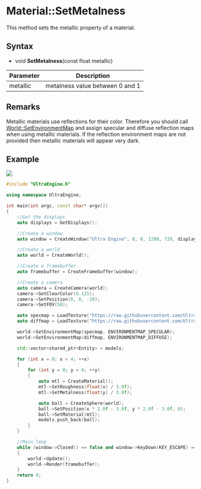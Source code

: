 # Material::SetMetalness

This method sets the metallic property of a material.

## Syntax

- void **SetMetalness**(const float metallic)

| Parameter | Description |
|---|---|
| metallic | metalness value between 0 and 1 |

## Remarks

Metallic materials use reflections for their color. Therefore you should call [World::SetEnvironmentMap](World_SetEnvironmentMap.md) and assign specular and diffuse reflection maps when using metallic materials. If the reflection environment maps are not provided then metallic materials will appear very dark.

## Example

![](https://raw.githubusercontent.com/UltraEngine/Documentation/master/Images/material_setroughness.jpg)

```c++
#include "UltraEngine.h"

using namespace UltraEngine;

int main(int argc, const char* argv[])
{
    //Get the displays
    auto displays = GetDisplays();

    //Create a window
    auto window = CreateWindow("Ultra Engine", 0, 0, 1280, 720, displays[0], WINDOW_CENTER | WINDOW_TITLEBAR);

    //Create a world
    auto world = CreateWorld();

    //Create a framebuffer
    auto framebuffer = CreateFramebuffer(window);

    //Create a camera
    auto camera = CreateCamera(world);
    camera->SetClearColor(0.125);
    camera->SetPosition(0, 0, -10);
    camera->SetFOV(50);

    auto specmap = LoadTexture("https://raw.githubusercontent.com/UltraEngine/Documentation/master/Assets/Materials/Environment/Storm/specular.dds");
    auto diffmap = LoadTexture("https://raw.githubusercontent.com/UltraEngine/Documentation/master/Assets/Materials/Environment/Storm/diffuse.dds");

    world->SetEnvironmentMap(specmap, ENVIRONMENTMAP_SPECULAR);
    world->SetEnvironmentMap(diffmap, ENVIRONMENTMAP_DIFFUSE);

    std::vector<shared_ptr<Entity> > models;

    for (int x = 0; x < 4; ++x)
    {
        for (int y = 0; y < 4; ++y)
        {
            auto mtl = CreateMaterial();
            mtl->SetRoughness(float(x) / 3.0f);
            mtl->SetMetalness(float(y) / 3.0f);

            auto ball = CreateSphere(world);
            ball->SetPosition(x * 2.0f - 3.0f, y * 2.0f - 3.0f, 0);
            ball->SetMaterial(mtl);
            models.push_back(ball);
        }
    }

    //Main loop
    while (window->Closed() == false and window->KeyDown(KEY_ESCAPE) == false)
    {
        world->Update();
        world->Render(framebuffer);
    }
    return 0;
}
```
